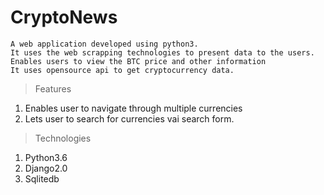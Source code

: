 # CryptoNews

```
A web application developed using python3.
It uses the web scrapping technologies to present data to the users.
Enables users to view the BTC price and other information
It uses opensource api to get cryptocurrency data.
```

> Features
1. Enables user to navigate through multiple currencies
2. Lets user to search for currencies vai search form.
  
>Technologies
1. Python3.6
2. Django2.0
3. Sqlitedb
